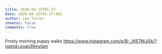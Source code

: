 ```yaml
---
title: 2020-04-15T05-27
date: 2020-04-15T05:27:48Z
author: Lee Turner
showtoc: false
comments: true
---
```


Frosty morning puppy walks https://www.instagram.com/p/B-_WE7MJi5k/?igshid=zoan3ljmvlqm

